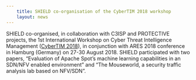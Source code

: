 ```yaml
---
    title: SHIELD co-organisation of the CyberTIM 2018 workshop
    layout: news
---
```


SHIELD co-organised, in collaboration with C3ISP and PROTECTIVE projects, the
1st International Workshop on Cyber Threat Intelligence Management
([CyberTIM 2018](https://2018.ares-conference.eu/workshops/cybertim-2018/index.html)),
in conjunction with ARES 2018 conference in Hamburg (Germany) on 27-30 August 2018. SHIELD participated
with two papers, “Evaluation of Apache Spot’s machine learning capabilities in
an SDN/NFV enabled environment” and “The Mouseworld, a security traffic
analysis lab based on NFV/SDN”.
